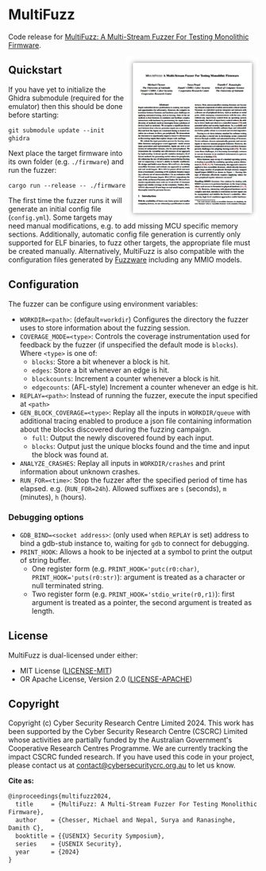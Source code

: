 # MultiFuzz

Code release for [MultiFuzz: A Multi-Stream Fuzzer For Testing Monolithic Firmware](https://www.usenix.org/conference/usenixsecurity24/presentation/chesser).

<a href="https://www.usenix.org/conference/usenixsecurity24/presentation/chesser"><img alt="Paper preview" align="right" width="266" src="preview.png"></a>


## Quickstart

If you have yet to initialize the Ghidra submodule (required for the emulator) then this should be done before starting:

```
git submodule update --init ghidra
```

Next place the target firmware into its own folder (e.g. `./firmware`) and run the fuzzer:


```
cargo run --release -- ./firmware
```

The first time the fuzzer runs it will generate an initial config file (`config.yml`). Some targets may need manual modifications, e.g. to add missing MCU specific memory sections. Additionally, automatic config file generation is currently only supported for ELF binaries, to fuzz other targets, the appropriate file must be created manually. Alternatively, MultiFuzz is also compatible with the configuration files generated by [Fuzzware](https://github.com/fuzzware-fuzzer/fuzzware?tab=readme-ov-file#configuring-firmware-images-for-fuzzing) including any MMIO models.


## Configuration

The fuzzer can be configure using environment variables:

- `WORKDIR=<path>`: (default=`workdir`) Configures the directory the fuzzer uses to store information about the fuzzing session.
- `COVERAGE_MODE=<type>`: Controls the coverage instrumentation used for feedback by the fuzzer (if unspecified the default mode is `blocks`). Where `<type>` is one of:
    - `blocks`: Store a bit whenever a block is hit.
    - `edges`: Store a bit whenever an edge is hit.
    - `blockcounts`: Increment a counter whenever a block is hit.
    - `edgecounts`: (AFL-style) Increment a counter whenever an edge is hit.
- `REPLAY=<path>`: Instead of running the fuzzer, execute the input specified at `<path>`
- `GEN_BLOCK_COVERAGE=<type>`: Replay all the inputs in `WORKDIR/queue` with additional tracing enabled to produce a json file containing information about the blocks discovered during the fuzzing campaign.
    - `full`: Output the newly discovered found by each input.
    - `blocks`: Output just the unique blocks found and the time and input the block was found at.
- `ANALYZE_CRASHES`: Replay all inputs in `WORKDIR/crashes` and print information about unknown crashes.
- `RUN_FOR=<time>`: Stop the fuzzer after the specified period of time has elapsed. e.g. (`RUN_FOR=24h`). Allowed suffixes are `s` (seconds), `m` (minutes), `h` (hours).

### Debugging options

- `GDB_BIND=<socket address>`: (only used when `REPLAY` is set) address to bind a gdb-stub instance to, waiting for `gdb` to connect for debugging.
- `PRINT_HOOK`: Allows a hook to be injected at a symbol to print the output of string buffer.
  - One register form (e.g. `PRINT_HOOK='putc(r0:char)`, `PRINT_HOOK='puts(r0:str)`): argument is treated as a character or null terminated string.
  - Two register form (e.g. `PRINT_HOOK='stdio_write(r0,r1)`): first argument is treated as a pointer, the second argument is treated as length.

## License

MultiFuzz is dual-licensed under either:

* MIT License ([LICENSE-MIT](./LICENSE-MIT))
* OR Apache License, Version 2.0 ([LICENSE-APACHE](./LICENSE-APACHE))


## Copyright

Copyright (c) Cyber Security Research Centre Limited 2024. This work has been supported by the Cyber Security Research Centre (CSCRC) Limited whose activities are partially funded by the Australian Government's Cooperative Research Centres Programme. We are currently tracking the impact CSCRC funded research. If you have used this code in your project, please contact us at contact@cybersecuritycrc.org.au to let us know.


**Cite as:**

```
@inproceedings{multifuzz2024,
  title     = {MultiFuzz: A Multi-Stream Fuzzer For Testing Monolithic Firmware},
  author    = {Chesser, Michael and Nepal, Surya and Ranasinghe, Damith C},
  booktitle = {{USENIX} Security Symposium},
  series    = {USENIX Security},
  year      = {2024}
}
```
